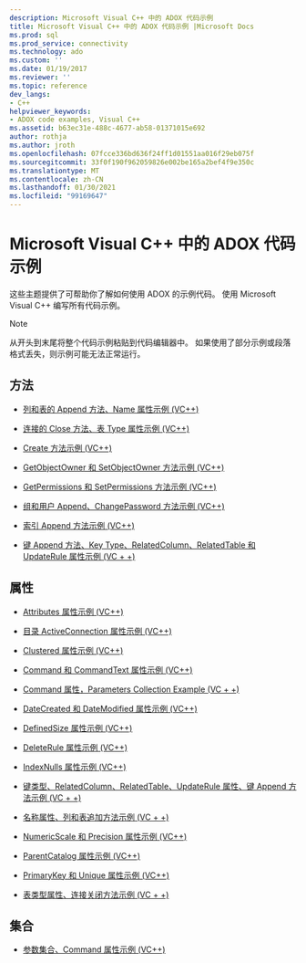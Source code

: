 ```yaml
---
description: Microsoft Visual C++ 中的 ADOX 代码示例
title: Microsoft Visual C++ 中的 ADOX 代码示例 |Microsoft Docs
ms.prod: sql
ms.prod_service: connectivity
ms.technology: ado
ms.custom: ''
ms.date: 01/19/2017
ms.reviewer: ''
ms.topic: reference
dev_langs:
- C++
helpviewer_keywords:
- ADOX code examples, Visual C++
ms.assetid: b63ec31e-488c-4677-ab58-01371015e692
author: rothja
ms.author: jroth
ms.openlocfilehash: 07fcce336bd636f24ff1d01551aa016f29eb075f
ms.sourcegitcommit: 33f0f190f962059826e002be165a2bef4f9e350c
ms.translationtype: MT
ms.contentlocale: zh-CN
ms.lasthandoff: 01/30/2021
ms.locfileid: "99169647"
---
```

# <a name="adox-code-examples-in-microsoft-visual-c"></a>Microsoft Visual C++ 中的 ADOX 代码示例
这些主题提供了可帮助你了解如何使用 ADOX 的示例代码。 使用 Microsoft Visual C++ 编写所有代码示例。  
  
> [!NOTE]
>  从开头到末尾将整个代码示例粘贴到代码编辑器中。 如果使用了部分示例或段落格式丢失，则示例可能无法正常运行。  
  
## <a name="methods"></a>方法  
  
-   [列和表的 Append 方法、Name 属性示例 (VC++)](./columns-and-tables-append-methods-name-property-example-vc.md)  
  
-   [连接的 Close 方法、表 Type 属性示例 (VC++)](./connection-close-method-table-type-property-example-vc.md)  
  
-   [Create 方法示例 (VC++)](./create-method-example-vc.md)  
  
-   [GetObjectOwner 和 SetObjectOwner 方法示例 (VC++)](./getobjectowner-and-setobjectowner-methods-example-vc.md)  
  
-   [GetPermissions 和 SetPermissions 方法示例 (VC++)](./getpermissions-and-setpermissions-methods-example-vc.md)  
  
-   [组和用户 Append、ChangePassword 方法示例 (VC++)](./groups-and-users-append-changepassword-methods-example-vc.md)  
  
-   [索引 Append 方法示例 (VC++)](./indexes-append-method-example-vc.md)  
  
-   [键 Append 方法、Key Type、RelatedColumn、RelatedTable 和 UpdateRule 属性示例 (VC + +) ](./keys-append-method-key-type-relatedcolumn-relatedtable-example-vc.md)  
  
## <a name="properties"></a>属性  
  
-   [Attributes 属性示例 (VC++)](./attributes-property-example-vc.md)  
  
-   [目录 ActiveConnection 属性示例 (VC++)](./catalog-activeconnection-property-example-vc.md)  
  
-   [Clustered 属性示例 (VC++)](./clustered-property-example-vc.md)  
  
-   [Command 和 CommandText 属性示例 (VC++)](./command-and-commandtext-properties-example-vc.md)  
  
-   [Command 属性，Parameters Collection Example (VC + +) ](./parameters-collection-command-property-example-vc.md)  
  
-   [DateCreated 和 DateModified 属性示例 (VC++)](./datecreated-and-datemodified-properties-example-vc.md)  
  
-   [DefinedSize 属性示例 (VC++)](./definedsize-property-example-vc.md)  
  
-   [DeleteRule 属性示例 (VC++)](./deleterule-property-example-vc.md)  
  
-   [IndexNulls 属性示例 (VC++)](./indexnulls-property-example-vc.md)  
  
-   [键类型、RelatedColumn、RelatedTable、UpdateRule 属性、键 Append 方法示例 (VC + +) ](./keys-append-method-key-type-relatedcolumn-relatedtable-example-vc.md)  
  
-   [名称属性、列和表追加方法示例 (VC + +) ](./columns-and-tables-append-methods-name-property-example-vc.md)  
  
-   [NumericScale 和 Precision 属性示例 (VC++)](./numericscale-and-precision-properties-of-the-column-object-example-vc.md)  
  
-   [ParentCatalog 属性示例 (VC++)](./parentcatalog-property-example-vc.md)  
  
-   [PrimaryKey 和 Unique 属性示例 (VC++)](./primarykey-and-unique-properties-example-vc.md)  
  
-   [表类型属性、连接关闭方法示例 (VC + +) ](./connection-close-method-table-type-property-example-vc.md)  
  
## <a name="collections"></a>集合  
  
-   [参数集合、Command 属性示例 (VC++)](./parameters-collection-command-property-example-vc.md)